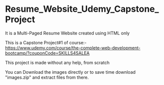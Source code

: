# Resume_Website_Udemy_Capstone_Project
It is a Multi-Paged Resume Website created using HTML only

This is a Capstone Project#1 of course:- https://www.udemy.com/course/the-complete-web-development-bootcamp/?couponCode=SKILLS4SALEA

This project is made without any help, from scratch

You can Download the images directly or to save time download "images.zip" and extract files from there.
